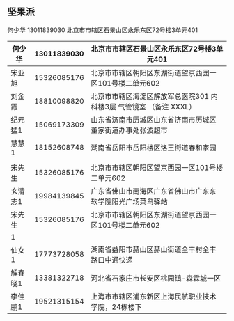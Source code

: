 ## 坚果派





何少华  13011839030  北京市市辖区石景山区永乐东区72号楼3单元401











| 何少华  | 13011839030 | 北京市市辖区石景山区永乐东区72号楼3单元401                   |
| ------- | ----------- | ------------------------------------------------------------ |
| 宋亚旭  | 15326085176 | 北京市市辖区朝阳区东湖街道望京西园一区101号楼二单元602       |
| 刘金霞  | 18810098820 | 北京市市辖区海淀区解放军总医院301 内科楼3层 气管镜室 （备注 XXXL） |
| 纪元猛1 | 15069173309 | 山东省济南市历城区山东省济南市历城区董家街道办事处张波超市   |
| 慧慧1   | 18152608748 | 湖南省岳阳市岳阳楼区洛王街道春和家园                         |
|         |             |                                                              |
| 宋先生  | 15326085176 | 北京市市辖区朝阳区望京西园一区101号楼二单元602               |
| 玄清志1 | 19984139845 | 广东省佛山市南海区广东省佛山市广东东软学院阳光广场菜鸟驿站   |
| 宋先生  | 15326085176 | 北京市市辖区朝阳区东湖街道望京西园一区101号楼二单元602       |
| 1       |             |                                                              |
| 仙女1   | 17773728058 | 湖南省益阳市赫山区赫山街道全丰村全丰路口中通快递             |
| 解春晓1 | 13381322718 | 河北省石家庄市长安区桃园镇-森霖城一区                        |
| 李佳鹏1 | 19521315154 | 上海市市辖区浦东新区上海民航职业技术学院，24栋楼下           |
